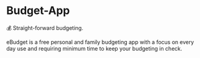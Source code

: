# Budget-App

💰 Straight-forward budgeting.

eBudget is a free personal and family budgeting app with a focus on every day use and requiring minimum time to keep your budgeting in check.
